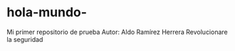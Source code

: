 # hola-mundo-
Mi primer repositorio de prueba 
Autor: Aldo Ramírez Herrera
Revolucionare la seguridad

